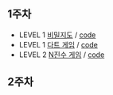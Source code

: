 
## 1주차

- LEVEL 1 [비밀지도](https://programmers.co.kr/learn/courses/30/lessons/17681) / [code](week1/비밀지도.py)
- LEVEL 1 [다트 게임](https://programmers.co.kr/learn/courses/30/lessons/17682) / [code](week1/다트게임.py)
- LEVEL 2 [N진수 게임](https://programmers.co.kr/learn/courses/30/lessons/17687) / [code](week1/N진수게임.py)

## 2주차